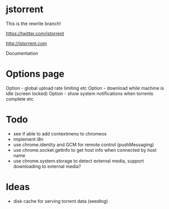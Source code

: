 jstorrent
=========

This is the rewrite branch!

https://twitter.com/jstorrent

http://jstorrent.com


Documentation

Options page
=======

Option - global upload rate limiting etc
Option - download while machine is idle (screen locked)
Option - show system notifications when torrents complete etc

Todo
=======
- see if able to add contextmenu to chromeos
- implement i8n
- use chrome.identity and GCM for remote control (pushMessaging)
- use chrome.socket.getInfo to get host info when connected by host name
- use chrome.system.storage to detect external media, support downloading to external media?

Ideas
=======
- disk cache for serving torrent data (seeding)
